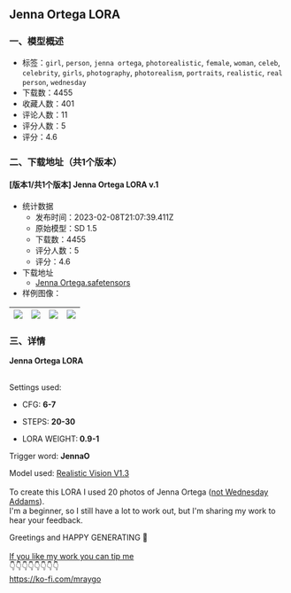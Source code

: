 ## Jenna Ortega LORA
### 一、模型概述

- 标签：`girl`, `person`, `jenna ortega`, `photorealistic`, `female`, `woman`, `celeb`, `celebrity`, `girls`, `photography`, `photorealism`, `portraits`, `realistic`, `real person`, `wednesday`
- 下载数：4455
- 收藏人数：401
- 评论人数：11
- 评分人数：5
- 评分：4.6

### 二、下载地址（共1个版本）

#### [版本1/共1个版本] Jenna Ortega LORA v.1

- 统计数据
  - 发布时间：2023-02-08T21:07:39.411Z
  - 原始模型：SD 1.5
  - 下载数：4455
  - 评分人数：5
  - 评分：4.6
- 下载地址
  - [Jenna Ortega.safetensors](https://civitai.com/api/download/models/8691)
- 样例图像：

| <img src="https://image.civitai.com/xG1nkqKTMzGDvpLrqFT7WA/843d01cf-115c-404b-6783-b68c0df9b700/width=450/82766.jpeg" /> | <img src="https://image.civitai.com/xG1nkqKTMzGDvpLrqFT7WA/671a71dc-3132-46b8-897e-8d4ec15ffa00/width=450/82772.jpeg" /> | <img src="https://image.civitai.com/xG1nkqKTMzGDvpLrqFT7WA/d3d69c98-4b7d-4abe-8ba9-63eacf937700/width=450/82771.jpeg" /> | <img src="https://image.civitai.com/xG1nkqKTMzGDvpLrqFT7WA/a83645c0-69c0-49f8-fa23-8dbf00ad2d00/width=450/82770.jpeg" /> |
| ---- | ---- | ---- | ---- |


### 三、详情
<p><strong>Jenna Ortega LORA</strong></p><p><u><br /></u>Settings used:</p><ul><li><p>CFG: <strong>6-7</strong></p></li><li><p>STEPS: <strong>20-30</strong></p></li><li><p>LORA WEIGHT:<strong> 0.9-1</strong><br /></p></li></ul><p>Trigger word: <strong>JennaO</strong></p><p>Model used: <a target="_blank" rel="ugc" href="https://civitai.com/models/4201/realistic-vision-v13">Realistic Vision V1.3 </a><br /><br />To create this LORA I used 20 photos of Jenna Ortega (<u>not Wednesday Addams</u>). <br />I'm a beginner, so I still have a lot to work out, but I'm sharing my work to hear your feedback.</p><p>Greetings and HAPPY GENERATING 👋<br /><br /><a target="_blank" rel="ugc" href="https://ko-fi.com/mraygo">If you like my work you can tip me</a><br />👇👇👇👇👇👇👇👇<a target="_blank" rel="ugc" href="https://ko-fi.com/mraygo"><br />https://ko-fi.com/mraygo</a></p>